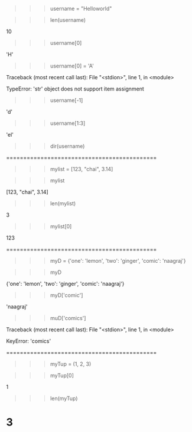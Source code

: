 >>> username = "Helloworld"

>>> len(username)

10

>>> username[0]

'H'

>>> username[0] = 'A'

Traceback (most recent call last):
    File "\<stdion>", line 1, in \<module>
    
TypeError: 'str' object does not support item assignment

>>> username[-1]

'd'

>>> username[1:3]

'el'

>>> dir(username)

============================================

>>> mylist = [123, "chai", 3.14]

>>> mylist

[123, "chai", 3.14]

>>> len(mylist)

3

>>> mylist[0]

123

============================================

>>> myD = {'one': 'lemon', 'two': 'ginger', 'comic': 'naagraj'}

>>> myD

{'one': 'lemon', 'two': 'ginger', 'comic': 'naagraj'}

>>> myD['comic']

'naagraj'

>>> muD['comics']

Traceback (most recent call last):
    File "\<stdion>", line 1, in \<module>
    
KeyError: 'comics'

============================================
>>>myTup = (1, 2, 3)

>>>myTup[0]

1

>>> len(myTup)

3
============================================